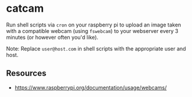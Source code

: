 # catcam

Run shell scripts via `cron` on your raspberry pi to upload an image taken with a compatible webcam (using `fswebcam`) to your webserver every 3 minutes (or however often you'd like).

Note: Replace `user@host.com` in shell scripts with the appropriate user and host.

## Resources
* https://www.raspberrypi.org/documentation/usage/webcams/
